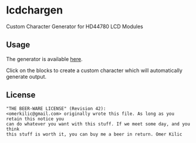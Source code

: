 lcdchargen
==========
Custom Character Generator for HD44780 LCD Modules

Usage
-----
The generator is available [here](http://allain18.github.com/lcdchargen/).

Click on the blocks to create a custom character which will automatically generate output.


License
-------
    "THE BEER-WARE LICENSE" (Revision 42):
    <omerkilic@gmail.com> originally wrote this file. As long as you retain this notice you
    can do whatever you want with this stuff. If we meet some day, and you think
    this stuff is worth it, you can buy me a beer in return. Omer Kilic

